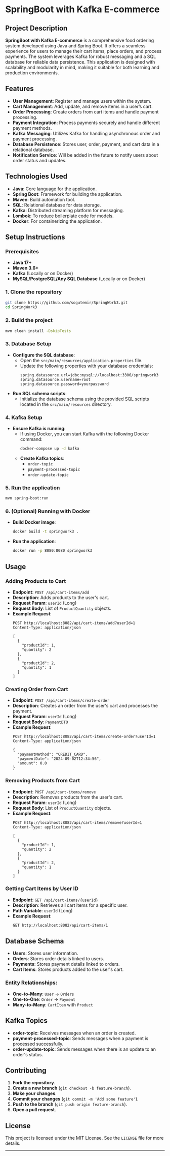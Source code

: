 # SpringBoot with Kafka E-commerce

## Project Description
**SpringBoot with Kafka E-commerce** is a comprehensive food ordering system developed using Java and Spring Boot.
It offers a seamless experience for users to manage their cart items, place orders, and process payments.
The system leverages Kafka for robust messaging and a SQL database for reliable data persistence.
This application is designed with scalability and modularity in mind, making it suitable for both learning and production environments.

## Features
- **User Management**: Register and manage users within the system.
- **Cart Management**: Add, update, and remove items in a user’s cart.
- **Order Processing**: Create orders from cart items and handle payment processing.
- **Payment Integration**: Process payments securely and handle different payment methods.
- **Kafka Messaging**: Utilizes Kafka for handling asynchronous order and payment processing.
- **Database Persistence**: Stores user, order, payment, and cart data in a relational database.
- **Notification Service**: Will be added in the future to notify users about order status and updates.


## Technologies Used
- **Java**: Core language for the application.
- **Spring Boot**: Framework for building the application.
- **Maven**: Build automation tool.
- **SQL**: Relational database for data storage.
- **Kafka**: Distributed streaming platform for messaging.
- **Lombok**: To reduce boilerplate code for models.
- **Docker**: For containerizing the application.

## Setup Instructions

### Prerequisites
- **Java 17+**
- **Maven 3.6+**
- **Kafka** (Locally or on Docker)
- **MySQL/PostgreSQL/Any SQL Database** (Locally or on Docker)

### 1. Clone the repository
```sh
git clone https://github.com/sogutemir/SpringWork3.git
cd SpringWork3
```

### 2. Build the project
```sh
mvn clean install -DskipTests
```

### 3. Database Setup
- **Configure the SQL database**:
    - Open the `src/main/resources/application.properties` file.
    - Update the following properties with your database credentials:
      ```properties
      spring.datasource.url=jdbc:mysql://localhost:3306/springwork3
      spring.datasource.username=root
      spring.datasource.password=yourpassword
      ```
- **Run SQL schema scripts**:
    - Initialize the database schema using the provided SQL scripts located in the `src/main/resources` directory.

### 4. Kafka Setup
- **Ensure Kafka is running**:
    - If using Docker, you can start Kafka with the following Docker command:
      ```sh
      docker-compose up -d kafka
      ```
    - **Create Kafka topics**:
        - `order-topic`
        - `payment-processed-topic`
        - `order-update-topic`

### 5. Run the application
```sh
mvn spring-boot:run
```

### 6. (Optional) Running with Docker
- **Build Docker image**:
  ```sh
  docker build -t springwork3 .
  ```
- **Run the application**:
  ```sh
  docker run -p 8080:8080 springwork3
  ```

## Usage

### Adding Products to Cart
- **Endpoint**: `POST /api/cart-items/add`
- **Description**: Adds products to the user's cart.
- **Request Param**: `userId` (Long)
- **Request Body**: List of `ProductQuantity` objects.
- **Example Request**:
  ```json:
  POST http://localhost:8082/api/cart-items/add?userId=1
  Content-Type: application/json
  
  [
    {
      "productId": 1,
      "quantity": 2
    },
    {
      "productId": 2,
      "quantity": 1
    }
  ]
  ```

### Creating Order from Cart
- **Endpoint**: `POST /api/cart-items/create-order`
- **Description**: Creates an order from the user's cart and processes the payment.
- **Request Param**: `userId` (Long)
- **Request Body**: `PaymentDTO`
- **Example Request**:
  ```json:
  POST http://localhost:8082/api/cart-items/create-order?userId=1
  Content-Type: application/json
  
  {
    "paymentMethod": "CREDIT_CARD",
    "paymentDate": "2024-09-02T12:34:56",
    "amount": 0.0
  }
  ```

### Removing Products from Cart
- **Endpoint**: `POST /api/cart-items/remove`
- **Description**: Removes products from the user's cart.
- **Request Param**: `userId` (Long)
- **Request Body**: List of `ProductQuantity` objects.
- **Example Request**:
  ```json:
  POST http://localhost:8082/api/cart-items/remove?userId=1
  Content-Type: application/json
  
  [
    {
      "productId": 1,
      "quantity": 2
    },
    {
      "productId": 2,
      "quantity": 1
    }
  ]
  ```

### Getting Cart Items by User ID
- **Endpoint**: `GET /api/cart-items/{userId}`
- **Description**: Retrieves all cart items for a specific user.
- **Path Variable**: `userId` (Long)
- **Example Request**:
  ```sh
  GET http://localhost:8082/api/cart-items/1
  ```

## Database Schema
- **Users**: Stores user information.
- **Orders**: Stores order details linked to users.
- **Payments**: Stores payment details linked to orders.
- **Cart Items**: Stores products added to the user's cart.

### Entity Relationships:
- **One-to-Many**: `User` -> `Orders`
- **One-to-One**: `Order` -> `Payment`
- **Many-to-Many**: `CartItem` with `Product`

## Kafka Topics
- **order-topic**: Receives messages when an order is created.
- **payment-processed-topic**: Sends messages when a payment is processed successfully.
- **order-update-topic**: Sends messages when there is an update to an order's status.

## Contributing
1. **Fork the repository**.
2. **Create a new branch** (`git checkout -b feature-branch`).
3. **Make your changes**.
4. **Commit your changes** (`git commit -m 'Add some feature'`).
5. **Push to the branch** (`git push origin feature-branch`).
6. **Open a pull request**.

## License
This project is licensed under the MIT License. See the `LICENSE` file for more details.

---
